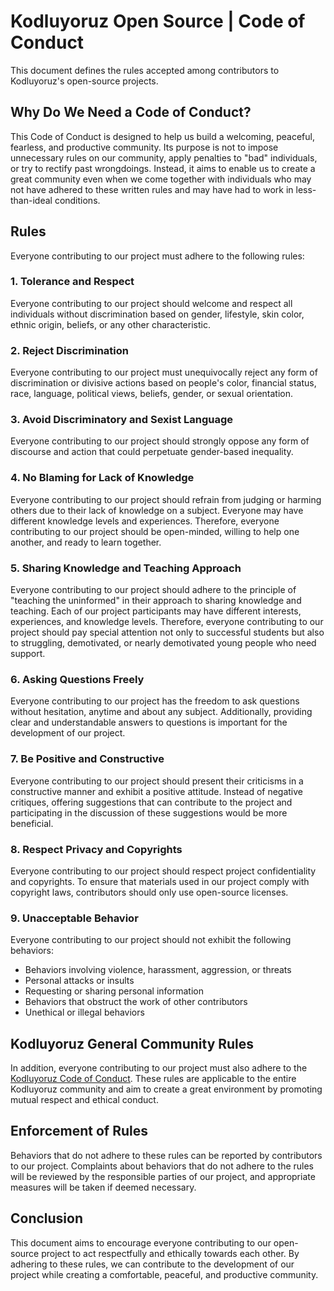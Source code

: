 # Kodluyoruz Open Source | Code of Conduct

This document defines the rules accepted among contributors to Kodluyoruz's open-source projects.

## Why Do We Need a Code of Conduct?

This Code of Conduct is designed to help us build a welcoming, peaceful, fearless, and productive community. Its purpose is not to impose unnecessary rules on our community, apply penalties to "bad" individuals, or try to rectify past wrongdoings. Instead, it aims to enable us to create a great community even when we come together with individuals who may not have adhered to these written rules and may have had to work in less-than-ideal conditions.

## Rules

Everyone contributing to our project must adhere to the following rules:

### 1. Tolerance and Respect

Everyone contributing to our project should welcome and respect all individuals without discrimination based on gender, lifestyle, skin color, ethnic origin, beliefs, or any other characteristic.

### 2. Reject Discrimination

Everyone contributing to our project must unequivocally reject any form of discrimination or divisive actions based on people's color, financial status, race, language, political views, beliefs, gender, or sexual orientation.

### 3. Avoid Discriminatory and Sexist Language

Everyone contributing to our project should strongly oppose any form of discourse and action that could perpetuate gender-based inequality.

### 4. No Blaming for Lack of Knowledge

Everyone contributing to our project should refrain from judging or harming others due to their lack of knowledge on a subject. Everyone may have different knowledge levels and experiences. Therefore, everyone contributing to our project should be open-minded, willing to help one another, and ready to learn together.

### 5. Sharing Knowledge and Teaching Approach

Everyone contributing to our project should adhere to the principle of "teaching the uninformed" in their approach to sharing knowledge and teaching. Each of our project participants may have different interests, experiences, and knowledge levels. Therefore, everyone contributing to our project should pay special attention not only to successful students but also to struggling, demotivated, or nearly demotivated young people who need support.

### 6. Asking Questions Freely

Everyone contributing to our project has the freedom to ask questions without hesitation, anytime and about any subject. Additionally, providing clear and understandable answers to questions is important for the development of our project.

### 7. Be Positive and Constructive

Everyone contributing to our project should present their criticisms in a constructive manner and exhibit a positive attitude. Instead of negative critiques, offering suggestions that can contribute to the project and participating in the discussion of these suggestions would be more beneficial.

### 8. Respect Privacy and Copyrights

Everyone contributing to our project should respect project confidentiality and copyrights. To ensure that materials used in our project comply with copyright laws, contributors should only use open-source licenses.

### 9. Unacceptable Behavior

Everyone contributing to our project should not exhibit the following behaviors:

- Behaviors involving violence, harassment, aggression, or threats
- Personal attacks or insults
- Requesting or sharing personal information
- Behaviors that obstruct the work of other contributors
- Unethical or illegal behaviors

## Kodluyoruz General Community Rules

In addition, everyone contributing to our project must also adhere to the [Kodluyoruz Code of Conduct](https://github.com/Kodluyoruz/Code-Of-Conduct). These rules are applicable to the entire Kodluyoruz community and aim to create a great environment by promoting mutual respect and ethical conduct.

## Enforcement of Rules

Behaviors that do not adhere to these rules can be reported by contributors to our project. Complaints about behaviors that do not adhere to the rules will be reviewed by the responsible parties of our project, and appropriate measures will be taken if deemed necessary.

## Conclusion

This document aims to encourage everyone contributing to our open-source project to act respectfully and ethically towards each other. By adhering to these rules, we can contribute to the development of our project while creating a comfortable, peaceful, and productive community.
